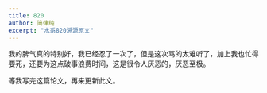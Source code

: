 ```yaml
---
title: 820
author: 简律纯
excerpt: "水系820溯源原文"
---
```


我的脾气真的特别好，我已经忍了一次了，但是这次骂的太难听了，加上我也忙得要死，还要为这点破事浪费时间，这是很令人厌恶的，厌恶至极。

等我写完这篇论文，再来更新此文。
